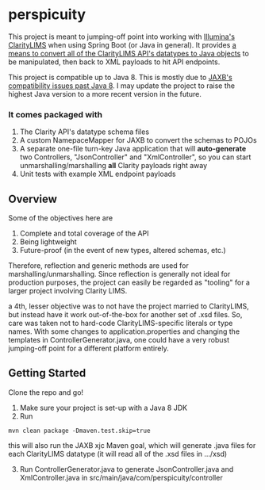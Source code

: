 # perspicuity

This project is meant to jumping-off point into working with [Illumina's ClarityLIMS](https://support-docs.illumina.com/SW/ClarityLIMS/ClarityAPI/Content/SW/ClarityLIMS/API/Menu/Overview_swCL.htm) when using Spring Boot (or Java in general). It provides <ins>a means to convert all of the ClarityLIMS API's datatypes to Java objects</ins> to be manipulated, then back to XML payloads to hit API endpoints.

This project is compatible up to Java 8. This is mostly due to [JAXB's compatibility issues past Java 8](https://www.jesperdj.com/2018/09/30/jaxb-on-java-9-10-11-and-beyond/). I may update the project to raise the highest Java version to a more recent version in the future.

### It comes packaged with 

1. The Clarity API's datatype schema files
2. A custom NamepaceMapper for JAXB to convert the schemas to POJOs
3. A separate one-file turn-key Java application that will <b>auto-generate</b> two Controllers, "JsonController" and "XmlController", so you can start unmarshalling/marshalling <b>all</b> Clarity payloads right away
4. Unit tests with example XML endpoint payloads

## Overview

Some of the objectives here are 

1. Complete and total coverage of the API
2. Being lightweight
3. Future-proof (in the event of new types, altered schemas, etc.)

Therefore, reflection and generic methods are used for marshalling/unmarshalling. Since reflection is generally not ideal for production purposes, the project can easily be regarded as "tooling" for a larger project involving Clarity LIMS.

a 4th, lesser objective was to not have the project married to ClarityLIMS, but instead have it work out-of-the-box for another set of .xsd files. So, care was taken not to hard-code ClarityLIMS-specific literals or type names. With some changes to application.properties and changing the templates in ControllerGenerator.java, one could have a very robust jumping-off point for a different platform entirely.

## Getting Started
Clone the repo and go!

1. Make sure your project is set-up with a Java 8 JDK
2. Run
```
mvn clean package -Dmaven.test.skip=true
```
this will also run the JAXB xjc Maven goal, which will generate .java files for each ClarityLIMS datatype (it will read all of the .xsd files in .../xsd)

3. Run ControllerGenerator.java to generate JsonController.java and XmlController.java in src/main/java/com/perspicuity/controller
